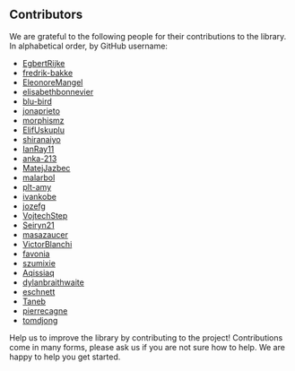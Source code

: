 ## Contributors

We are grateful to the following people for their contributions to the library.
In alphabetical order, by GitHub username:

- [EgbertRijke](https://github.com/EgbertRijke)
- [fredrik-bakke](https://github.com/fredrik-bakke)
- [EleonoreMangel](https://github.com/EleonoreMangel)
- [elisabethbonnevier](https://github.com/elisabethbonnevier)
- [blu-bird](https://github.com/blu-bird)
- [jonaprieto](https://github.com/jonaprieto)
- [morphismz](https://github.com/morphismz)
- [ElifUskuplu](https://github.com/ElifUskuplu)
- [shiranaiyo](https://github.com/shiranaiyo)
- [IanRay11](https://github.com/IanRay11)
- [anka-213](https://github.com/anka-213)
- [MatejJazbec](https://github.com/MatejJazbec)
- [malarbol](https://github.com/malarbol)
- [plt-amy](https://github.com/plt-amy)
- [ivankobe](https://github.com/ivankobe)
- [jozefg](https://github.com/jozefg)
- [VojtechStep](https://github.com/VojtechStep)
- [Seiryn21](https://github.com/Seiryn21)
- [masazaucer](https://github.com/masazaucer)
- [VictorBlanchi](https://github.com/VictorBlanchi)
- [favonia](https://github.com/favonia)
- [szumixie](https://github.com/szumixie)
- [Aqissiaq](https://github.com/Aqissiaq)
- [dylanbraithwaite](https://github.com/dylanbraithwaite)
- [eschnett](https://github.com/eschnett)
- [Taneb](https://github.com/Taneb)
- [pierrecagne](https://github.com/pierrecagne)
- [tomdjong](https://github.com/tomdjong)

Help us to improve the library by contributing to the project! Contributions
come in many forms, please ask us if you are not sure how to help. We are happy
to help you get started.
